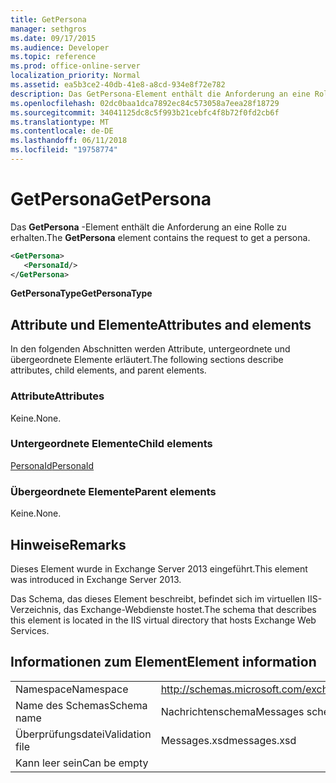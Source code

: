 ```yaml
---
title: GetPersona
manager: sethgros
ms.date: 09/17/2015
ms.audience: Developer
ms.topic: reference
ms.prod: office-online-server
localization_priority: Normal
ms.assetid: ea5b3ce2-40db-41e8-a8cd-934e8f72e782
description: Das GetPersona-Element enthält die Anforderung an eine Rolle zu erhalten.
ms.openlocfilehash: 02dc0baa1dca7892ec84c573058a7eea28f18729
ms.sourcegitcommit: 34041125dc8c5f993b21cebfc4f8b72f0fd2cb6f
ms.translationtype: MT
ms.contentlocale: de-DE
ms.lasthandoff: 06/11/2018
ms.locfileid: "19758774"
---
```

# <a name="getpersona"></a><span data-ttu-id="dae2c-103">GetPersona</span><span class="sxs-lookup"><span data-stu-id="dae2c-103">GetPersona</span></span>

<span data-ttu-id="dae2c-104">Das **GetPersona** -Element enthält die Anforderung an eine Rolle zu erhalten.</span><span class="sxs-lookup"><span data-stu-id="dae2c-104">The **GetPersona** element contains the request to get a persona.</span></span> 
  
```XML
<GetPersona>
   <PersonaId/>
</GetPersona>
```

 <span data-ttu-id="dae2c-105">**GetPersonaType**</span><span class="sxs-lookup"><span data-stu-id="dae2c-105">**GetPersonaType**</span></span>
## <a name="attributes-and-elements"></a><span data-ttu-id="dae2c-106">Attribute und Elemente</span><span class="sxs-lookup"><span data-stu-id="dae2c-106">Attributes and elements</span></span>

<span data-ttu-id="dae2c-107">In den folgenden Abschnitten werden Attribute, untergeordnete und übergeordnete Elemente erläutert.</span><span class="sxs-lookup"><span data-stu-id="dae2c-107">The following sections describe attributes, child elements, and parent elements.</span></span>
  
### <a name="attributes"></a><span data-ttu-id="dae2c-108">Attribute</span><span class="sxs-lookup"><span data-stu-id="dae2c-108">Attributes</span></span>

<span data-ttu-id="dae2c-109">Keine.</span><span class="sxs-lookup"><span data-stu-id="dae2c-109">None.</span></span>
  
### <a name="child-elements"></a><span data-ttu-id="dae2c-110">Untergeordnete Elemente</span><span class="sxs-lookup"><span data-stu-id="dae2c-110">Child elements</span></span>

[<span data-ttu-id="dae2c-111">PersonaId</span><span class="sxs-lookup"><span data-stu-id="dae2c-111">PersonaId</span></span>](personaid.md)
  
### <a name="parent-elements"></a><span data-ttu-id="dae2c-112">Übergeordnete Elemente</span><span class="sxs-lookup"><span data-stu-id="dae2c-112">Parent elements</span></span>

<span data-ttu-id="dae2c-113">Keine.</span><span class="sxs-lookup"><span data-stu-id="dae2c-113">None.</span></span>
  
## <a name="remarks"></a><span data-ttu-id="dae2c-114">Hinweise</span><span class="sxs-lookup"><span data-stu-id="dae2c-114">Remarks</span></span>

<span data-ttu-id="dae2c-115">Dieses Element wurde in Exchange Server 2013 eingeführt.</span><span class="sxs-lookup"><span data-stu-id="dae2c-115">This element was introduced in Exchange Server 2013.</span></span>
  
<span data-ttu-id="dae2c-116">Das Schema, das dieses Element beschreibt, befindet sich im virtuellen IIS-Verzeichnis, das Exchange-Webdienste hostet.</span><span class="sxs-lookup"><span data-stu-id="dae2c-116">The schema that describes this element is located in the IIS virtual directory that hosts Exchange Web Services.</span></span>
  
## <a name="element-information"></a><span data-ttu-id="dae2c-117">Informationen zum Element</span><span class="sxs-lookup"><span data-stu-id="dae2c-117">Element information</span></span>

|||
|:-----|:-----|
|<span data-ttu-id="dae2c-118">Namespace</span><span class="sxs-lookup"><span data-stu-id="dae2c-118">Namespace</span></span>  <br/> |http://schemas.microsoft.com/exchange/services/2006/messages  <br/> |
|<span data-ttu-id="dae2c-119">Name des Schemas</span><span class="sxs-lookup"><span data-stu-id="dae2c-119">Schema name</span></span>  <br/> |<span data-ttu-id="dae2c-120">Nachrichtenschema</span><span class="sxs-lookup"><span data-stu-id="dae2c-120">Messages schema</span></span>  <br/> |
|<span data-ttu-id="dae2c-121">Überprüfungsdatei</span><span class="sxs-lookup"><span data-stu-id="dae2c-121">Validation file</span></span>  <br/> |<span data-ttu-id="dae2c-122">Messages.xsd</span><span class="sxs-lookup"><span data-stu-id="dae2c-122">messages.xsd</span></span>  <br/> |
|<span data-ttu-id="dae2c-123">Kann leer sein</span><span class="sxs-lookup"><span data-stu-id="dae2c-123">Can be empty</span></span>  <br/> ||
   

